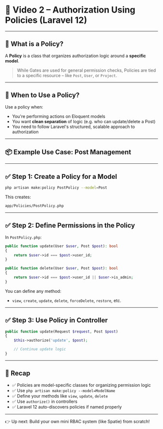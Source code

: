 
# 🎥 Video 2 – Authorization Using Policies (Laravel 12)

---

## 🧠 What is a Policy?

A **Policy** is a class that organizes authorization logic around a **specific model**.

> While Gates are used for general permission checks, Policies are tied to a specific resource – like `Post`, `User`, or `Project`.

---

## 🎯 When to Use a Policy?

Use a policy when:
- You're performing actions on Eloquent models
- You want **clean separation** of logic (e.g. who can update/delete a Post)
- You need to follow Laravel's structured, scalable approach to authorization

---

## 📦 Example Use Case: Post Management

---

## ✅ Step 1: Create a Policy for a Model

```bash
php artisan make:policy PostPolicy --model=Post
```

This creates:

```bash
app/Policies/PostPolicy.php
```

---

## ✅ Step 2: Define Permissions in the Policy

In `PostPolicy.php`:

```php
public function update(User $user, Post $post): bool
{
    return $user->id === $post->user_id;
}

public function delete(User $user, Post $post): bool
{
    return $user->id === $post->user_id || $user->is_admin;
}
```

You can define any method:
- `view`, `create`, `update`, `delete`, `forceDelete`, `restore`, etc.

---


## ✅ Step 3: Use Policy in Controller

```php
public function update(Request $request, Post $post)
{
    $this->authorize('update', $post);

    // Continue update logic
}
```

---

## 📌 Recap

- ✅ Policies are model-specific classes for organizing permission logic
- ✅ Use `php artisan make:policy --model=ModelName`
- ✅ Define your methods like `view`, `update`, `delete`
- ✅ Use `authorize()` in controllers 
- ✅ Laravel 12 auto-discovers policies if named properly

---

👉 Up next: Build your own mini RBAC system (like Spatie) from scratch!
